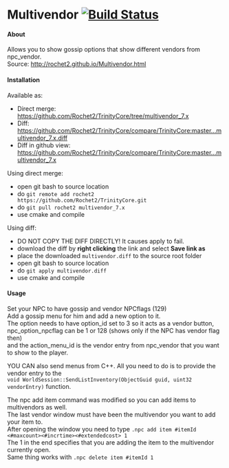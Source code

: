 # Multivendor [![Build Status](https://travis-ci.org/Rochet2/TrinityCore.svg?branch=multivendor_7.x)](https://travis-ci.org/Rochet2/TrinityCore)

#### About
Allows you to show gossip options that show different vendors from npc_vendor.<br />
Source: http://rochet2.github.io/Multivendor.html

#### Installation

Available as:
- Direct merge: https://github.com/Rochet2/TrinityCore/tree/multivendor_7.x
- Diff: https://github.com/Rochet2/TrinityCore/compare/TrinityCore:master...multivendor_7.x.diff
- Diff in github view: https://github.com/Rochet2/TrinityCore/compare/TrinityCore:master...multivendor_7.x

Using direct merge:
- open git bash to source location
- do `git remote add rochet2 https://github.com/Rochet2/TrinityCore.git`
- do `git pull rochet2 multivendor_7.x`
- use cmake and compile

Using diff:
- DO NOT COPY THE DIFF DIRECTLY! It causes apply to fail.
- download the diff by __right clicking__ the link and select __Save link as__
- place the downloaded `multivendor.diff` to the source root folder
- open git bash to source location
- do `git apply multivendor.diff`
- use cmake and compile

#### Usage
Set your NPC to have gossip and vendor NPCflags (129)<br />
Add a gossip menu for him and add a new option to it.<br />
The option needs to have option_id set to 3 so it acts as a vendor button,<br />
npc_option_npcflag can be 1 or 128 (shows only if the NPC has vendor flag then)<br />
and the action_menu_id is the vendor entry from npc_vendor that you want to show to the player.<br />

YOU CAN also send menus from C++. All you need to do is to provide the vendor entry to the<br />
`void WorldSession::SendListInventory(ObjectGuid guid, uint32 vendorEntry)` function.

The npc add item command was modified so you can add items to multivendors as well.<br />
The last vendor window must have been the multivendor you want to add your item to.<br />
After opening the window you need to type `.npc add item #itemId <#maxcount><#incrtime><#extendedcost> 1`<br />
The 1 in the end specifies that you are adding the item to the multivendor currently open.<br />
Same thing works with `.npc delete item #itemId 1`
